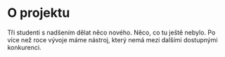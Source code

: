 # O projektu
Tři studenti s nadšením dělat něco nového. Něco, co tu ještě nebylo. Po více než roce vývoje máme nástroj, který nemá mezi dalšími dostupnými konkurenci.

